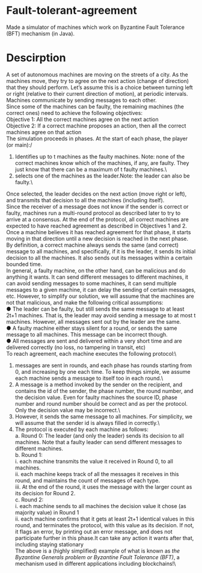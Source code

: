 # Fault-tolerant-agreement
Made a simulator of machines which work on Byzantine Fault Tolerance (BFT) mechanism (in Java).
# Descirption
A set of autonomous machines are moving on the streets of a city. As the machines move, they
try to agree on the next action (change of direction) that they should perform. Let’s assume this
is a choice between turning left or right (relative to their current direction of motion), at periodic
intervals. Machines communicate by sending messages to each other.\
Since some of the machines can be faulty, the remaining machines (the correct ones) need to
achieve the following objectives:\
Objective 1: All the correct machines agree on the next action\
Objective 2: If a correct machine proposes an action, then all the correct machines agree on
that action\
The simulation proceeds in phases. At the start of each phase, the player (or main):/
1. Identifies up to t machines as the faulty machines. Note: none of the correct machines
know which of the machines, if any, are faulty. They just know that there can be a
maximum of t faulty machines.\
2. selects one of the machines as the leader.Note: the leader can also be faulty.\

Once selected, the leader decides on the next action (move right or left), and transmits that
decision to all the machines (including itself).\
Since the receiver of a message does not know if the sender is correct or faulty, machines run a
multi-round protocol as described later to try to arrive at a consensus. At the end of the protocol,
all correct machines are expected to have reached agreement as described in Objectives 1 and
2.\
Once a machine believes it has reached agreement for that phase, it starts moving in that
direction until a new decision is reached in the next phase.\
By definition, a correct machine always sends the same (and correct) message to all machines,
and specifically, if it is the leader, it sends its initial decision to all the machines. It also sends out
its messages within a certain bounded time.\
In general, a faulty machine, on the other hand, can be malicious and do anything it wants. It
can send different messages to different machines, it can avoid sending messages to some
machines, it can send multiple messages to a given machine, it can delay the sending of certain
messages, etc. However, to simplify our solution, we will assume that the machines are not that
malicious, and make the following critical assumptions:\
● The leader can be faulty, but still sends the same message to at least 2t+1 machines.
That is, the leader may avoid sending a message to at most t machines. However, all
messages sent out by the leader are the same.\
● A faulty machine either stays silent for a round, or sends the same message to all
machines. This message can be incorrect though.\
● All messages are sent and delivered within a very short time and are delivered correctly
(no loss, no tampering in transit, etc)\
To reach agreement, each machine executes the following protocol:\
1. messages are sent in rounds, and each phase has rounds starting from 0, and
increasing by one each time. To keep things simple, we assume each machine sends a
message to itself too in each round.\
2. A message is a method invoked by the sender on the recipient, and contains the id of
the sender, the phase number, the round number, and the decision value. Even for faulty
machines the source ID, phase number and round number should be correct and as per
the protocol. Only the decision value may be incorrect.\
3. However, it sends the same message to all machines. For simplicity, we will assume
that the sender id is always filled in correctly.\
4. The protocol is executed by each machine as follows:\
a. Round 0: The leader (and only the leader) sends its decision to all machines.
Note that a faulty leader can send different messages to different machines.\
b. Round 1:\
i. each machine transmits the value it received in Round 0, to all machines.\
ii. each machine keeps track of all the messages it receives in this round,
and maintains the count of messages of each type.\
iii. At the end of the round, it uses the message with the larger count as its
decision for Round 2.\
c. Round 2:\
i. each machine sends to all machines the decision value it chose (as
majority value) in Round 1\
ii. each machine confirms that it gets at least 2t+1 identical values in this
round, and terminates the protocol, with this value as its decision. If not, it
flags an error, by printing out an error message, and does not participate
further in this phase.It can take any action it wants after that, including
staying stationary\
The above is a (highly simplified) example of what is known as *the Byzantine Generals problem
or Byzantine Fault Tolerance (BFT)*, a mechanism used in different applications including
blockchains!\
